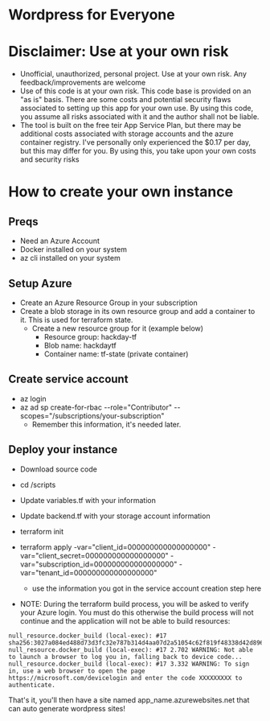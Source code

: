 # Wordpress for Everyone
# Disclaimer: Use at your own risk
- Unofficial, unauthorized, personal project. Use at your own risk. Any feedback/improvements are welcome
- Use of this code is at your own risk.  This code base is provided on an "as is" basis.   There are some costs and potential security flaws associated to setting up this app for your own use.  By using this code, you assume all risks associated with it and the author shall not be liable.
- The tool is built on the free teir App Service Plan, but there may be additional costs associated with storage accounts and the azure container registry.   I've personally only experienced the $0.17 per day, but this may differ for you.   By using this, you take upon your own costs and security risks
# How to create your own instance

## Preqs
- Need an Azure Account
- Docker installed on your system
- az cli installed on your system

## Setup Azure
- Create an Azure Resource Group in your subscription
- Create a blob storage in its own resource group and add a container to it.    This is used for terraform state.
  - Create a new resource group for it (example below)
    - Resource group:  hackday-tf
    - Blob name: hackdaytf
    - Container name: tf-state  (private container)

## Create service account
- az login
- az ad sp create-for-rbac --role="Contributor" --scopes="/subscriptions/your-subscription"
  - Remember this information, it's needed later.

## Deploy your instance
- Download source code
- cd /scripts
- Update variables.tf with your information
- Update backend.tf with your storage account information
- terraform init  
- terraform apply -var="client_id=000000000000000000" -var="client_secret=000000000000000000" -var="subscription_id=000000000000000000" -var="tenant_id=000000000000000000"
  - use the information you got in the service account creation step here

- NOTE:  During the terraform build process, you will be asked to verify your Azure login.  You must do this otherwise the build process will not continue and the application will not be able to build resources:

```null_resource.docker_build (local-exec): #17 [12/12] RUN /azure-cli/bin/python -m azure.cli login
null_resource.docker_build (local-exec): #17 sha256:3027a084ed488d73d3fc32e787b314d4aa07d2a51054c62f819f48338d42d896
null_resource.docker_build (local-exec): #17 2.702 WARNING: Not able to launch a browser to log you in, falling back to device code...
null_resource.docker_build (local-exec): #17 3.332 WARNING: To sign in, use a web browser to open the page https://microsoft.com/devicelogin and enter the code XXXXXXXXX to authenticate.
```

That's it, you'll then have a site named app_name.azurewebsites.net that can auto generate wordpress sites!
